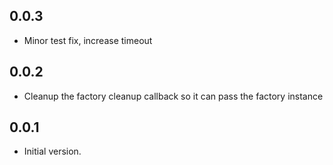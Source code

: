 ## 0.0.3

- Minor test fix, increase timeout

## 0.0.2

- Cleanup the factory cleanup callback so it can pass the factory instance

## 0.0.1

- Initial version.
